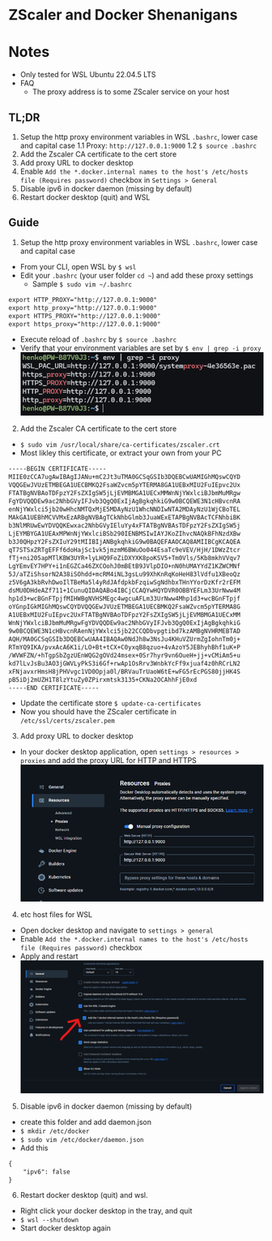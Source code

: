 # ZScaler and Docker Shenanigans

# Notes
- Only tested for WSL Ubuntu 22.04.5 LTS
- FAQ
  - The proxy address is to some ZScaler service on your host

## TL;DR

1. Setup the http proxy environment variables in WSL `.bashrc`, lower case and capital case
1.1 Proxy: `http://127.0.0.1:9000`
1.2 `$ source .bashrc`
2. Add the Zscaler CA certificate to the cert store
3. Add proxy URL to docker desktop
4. Enable `Add the *.docker.internal names to the host's /etc/hosts file (Requires password)` checkbox in `Settings > General`
5. Disable ipv6 in docker daemon (missing by default)
6. Restart docker desktop (quit) and WSL

## Guide

1. Setup the http proxy environment variables in WSL `.bashrc`, lower case and capital case
- From your CLI, open WSL by `$ wsl`
- Edit your `.bashrc` (your user folder `cd ~`) and add these proxy settings
  - Sample `$ sudo vim ~/.bashrc`
```
export HTTP_PROXY="http://127.0.0.1:9000"
export http_proxy="http://127.0.0.1:9000"
export HTTPS_PROXY="http://127.0.0.1:9000"
export https_proxy="http://127.0.0.1:9000"
```
- Execute reload of `.bashrc` by `$ source .bashrc`
- Verify that your environment variables are set by `$ env | grep -i proxy`
![Environment variables](/assets/envvars.png "Environment variables")

2. Add the Zscaler CA certificate to the cert store
- `$ sudo vim /usr/local/share/ca-certificates/zscaler.crt`
- Most likley this certificate, or extract your own from your PC
```
-----BEGIN CERTIFICATE-----
MIIE0zCCA7ugAwIBAgIJANu+mC2Jt3uTMA0GCSqGSIb3DQEBCwUAMIGhMQswCQYD
VQQGEwJVUzETMBEGA1UECBMKQ2FsaWZvcm5pYTERMA8GA1UEBxMIU2FuIEpvc2Ux
FTATBgNVBAoTDFpzY2FsZXIgSW5jLjEVMBMGA1UECxMMWnNjYWxlciBJbmMuMRgw
FgYDVQQDEw9ac2NhbGVyIFJvb3QgQ0ExIjAgBgkqhkiG9w0BCQEWE3N1cHBvcnRA
enNjYWxlci5jb20wHhcNMTQxMjE5MDAyNzU1WhcNNDIwNTA2MDAyNzU1WjCBoTEL
MAkGA1UEBhMCVVMxEzARBgNVBAgTCkNhbGlmb3JuaWExETAPBgNVBAcTCFNhbiBK
b3NlMRUwEwYDVQQKEwxac2NhbGVyIEluYy4xFTATBgNVBAsTDFpzY2FsZXIgSW5j
LjEYMBYGA1UEAxMPWnNjYWxlciBSb290IENBMSIwIAYJKoZIhvcNAQkBFhNzdXBw
b3J0QHpzY2FsZXIuY29tMIIBIjANBgkqhkiG9w0BAQEFAAOCAQ8AMIIBCgKCAQEA
qT7STSxZRTgEFFf6doHajSc1vk5jmzmM6BWuOo044EsaTc9eVEV/HjH/1DWzZtcr
fTj+ni205apMTlKBW3UYR+lyLHQ9FoZiDXYXK8poKSV5+Tm0Vls/5Kb8mkhVVqv7
LgYEmvEY7HPY+i1nEGZCa46ZXCOohJ0mBEtB9JVlpDIO+nN0hUMAYYdZ1KZWCMNf
5J/aTZiShsorN2A38iSOhdd+mcRM4iNL3gsLu99XhKnRqKoHeH83lVdfu1XBeoQz
z5V6gA3kbRvhDwoIlTBeMa5l4yRdJAfdpkbFzqiwSgNdhbxTHnYYorDzKfr2rEFM
dsMU0DHdeAZf711+1CunuQIDAQABo4IBCjCCAQYwHQYDVR0OBBYEFLm33UrNww4M
hp1d3+wcBGnFTpjfMIHWBgNVHSMEgc4wgcuAFLm33UrNww4Mhp1d3+wcBGnFTpjf
oYGnpIGkMIGhMQswCQYDVQQGEwJVUzETMBEGA1UECBMKQ2FsaWZvcm5pYTERMA8G
A1UEBxMIU2FuIEpvc2UxFTATBgNVBAoTDFpzY2FsZXIgSW5jLjEVMBMGA1UECxMM
WnNjYWxlciBJbmMuMRgwFgYDVQQDEw9ac2NhbGVyIFJvb3QgQ0ExIjAgBgkqhkiG
9w0BCQEWE3N1cHBvcnRAenNjYWxlci5jb22CCQDbvpgtibd7kzAMBgNVHRMEBTAD
AQH/MA0GCSqGSIb3DQEBCwUAA4IBAQAw0NdJh8w3NsJu4KHuVZUrmZgIohnTm0j+
RTmYQ9IKA/pvxAcA6K1i/LO+Bt+tCX+C0yxqB8qzuo+4vAzoY5JEBhyhBhf1uK+P
/WVWFZN/+hTgpSbZgzUEnWQG2gOVd24msex+0Sr7hyr9vn6OueH+jj+vCMiAm5+u
kd7lLvJsBu3AO3jGWVLyPkS3i6Gf+rwAp1OsRrv3WnbkYcFf9xjuaf4z0hRCrLN2
xFNjavxrHmsH8jPHVvgc1VD0Opja0l/BRVauTrUaoW6tE+wFG5rEcPGS80jjHK4S
pB5iDj2mUZH1T8lzYtuZy0ZPirxmtsk3135+CKNa2OCAhhFjE0xd
-----END CERTIFICATE-----
```
- Update the certificate store `$ update-ca-certificates`
- Now you should have the ZScaler certificate in `/etc/ssl/certs/zscaler.pem`

3. Add proxy URL to docker desktop
- In your docker desktop application, open `settings > resources > proxies` and add the proxy URL for HTTP and HTTPS
![Proxies in docker desktop](/assets/proxies.png "Proxies in docker desktop")

4. etc host files for WSL
- Open docker desktop and navigate to `settings > general`
- Enable `Add the *.docker.internal names to the host's /etc/hosts file (Requires password)` checkbox
- Apply and restart
![Hosts](/assets/hosts.png "Hosts")

5. Disable ipv6 in docker daemon (missing by default)
- create this folder and add daemon.json
- `$ mkdir /etc/docker`
- `$ sudo vim /etc/docker/daemon.json`
- Add this
```
{
    "ipv6": false    
}
```

6. Restart docker desktop (quit) and wsl.
- Right click your docker desktop in the tray, and quit
- `$ wsl --shutdown`
- Start docker desktop again